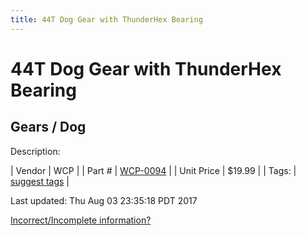 ```yaml
---
title: 44T Dog Gear with ThunderHex Bearing
---
```


# 44T Dog Gear with ThunderHex Bearing
## Gears / Dog
Description: 	 

| Vendor | WCP | 
| Part # | [WCP-0094](http://www.wcproducts.net/WCP-0094) | 
| Unit Price | $19.99 | 
| Tags: | [suggest tags](https://docs.google.com/forms/d/e/1FAIpQLSeWyY8v3RgOty-MyWmh9U0iivNYN_molChYyS-0U-o-kOAv_g/viewform) | 

Last updated: Thu Aug 03 23:35:18 PDT 2017

 [Incorrect/Incomplete information?](https://docs.google.com/forms/d/e/1FAIpQLSeWyY8v3RgOty-MyWmh9U0iivNYN_molChYyS-0U-o-kOAv_g/viewform)